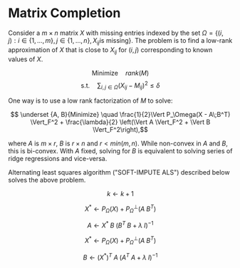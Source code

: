 # Matrix Completion

Consider a $m \times n$ matrix $X$ with missing entries indexed by the set $\Omega = \{(i,j) : i \in \{1,\ldots,m\}, j \in \{1, \ldots, n\}, X_{ij} \text{is missing}\}$. The problem is to find a low-rank approximation of $X$ that is close to $X_{ij}$ for $(i,j)$ corresponding to known values of $X$.

$$ \text{Minimize} \quad rank(M) $$
$$ \text{s.t.} \quad \sum_{i,j \in \Omega} (X_{ij} - M_{ij})^2 \leq \delta $$


One way is to use a low rank factorization of $M$ to solve:

$$ \underset {A, B}{Minimize} \quad \frac{1}{2}\Vert P_\Omega(X - A\;B^T) \Vert_F^2 + \frac{\lambda}{2} \left(\Vert A \Vert_F^2 + \Vert B \Vert_F^2\right),$$

where $A$ is $m \times r$, $B$ is $r \times n$ and $r < min(m,n)$. While non-convex in $A$ and $B$, this is bi-convex. With $A$ fixed, solving for $B$ is equivalent to solving series of ridge regressions and vice-versa. 

Alternating least squares algorithm ("SOFT-IMPUTE ALS") described below solves the above problem.

$$ k \leftarrow k+1 $$

$$ X^* \leftarrow P_\Omega(X) + P_\Omega^\perp(A\;B^T) $$

$$ A \leftarrow X^*\;B\;(B^T\;B+\lambda\;I)^{-1} $$

$$ X^* \leftarrow P_\Omega(X) + P_\Omega^\perp(A\;B^T) $$

$$ B \leftarrow (X^*)^T\;A\;(A^T\;A+\lambda\;I)^{-1} $$

